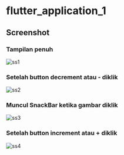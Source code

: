 # flutter_application_1

## Screenshot
### Tampilan penuh
![ss1](https://i.ibb.co/nskTf72/project1-ss1.png)

### Setelah button decrement atau - diklik
![ss2](https://i.ibb.co/wpsgVPP/project1-ss2.png)

### Muncul SnackBar ketika gambar diklik
![ss3](https://i.ibb.co/2k1XGZr/project1-ss3.png)

### Setelah button increment atau + diklik
![ss4](https://i.ibb.co/mRkMg3S/project1-ss4.png)
